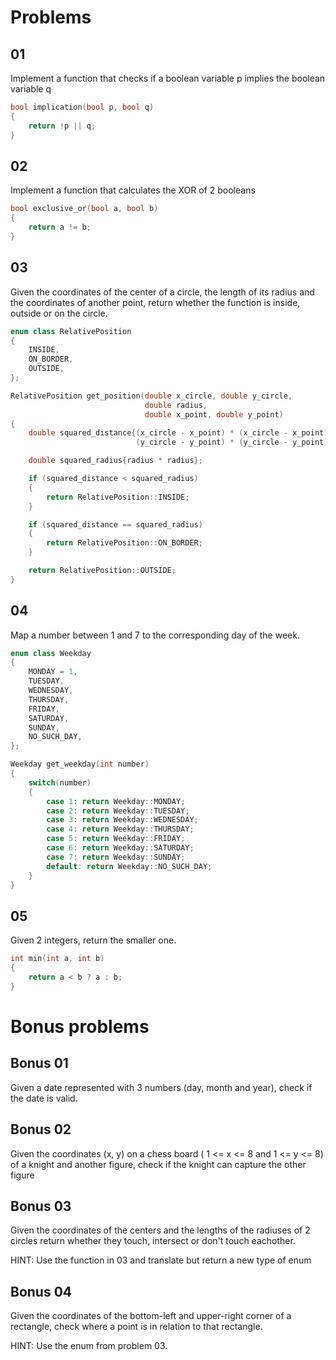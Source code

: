 # Problems

## 01

Implement a function that checks if a boolean variable p implies the boolean variable q

```c++
bool implication(bool p, bool q)
{
    return !p || q;
}
```

## 02

Implement a function that calculates the XOR of 2 booleans

```c++
bool exclusive_or(bool a, bool b)
{
    return a != b;
}
```

## 03

Given the coordinates of the center of a circle, the length of its radius and the coordinates of another point, return whether the function is inside, outside or on the circle.

```c++
enum class RelativePosition
{
    INSIDE,
    ON_BORDER,
    OUTSIDE,
};

RelativePosition get_position(double x_circle, double y_circle,
                              double radius,
                              double x_point, double y_point)
{
    double squared_distance{(x_circle - x_point) * (x_circle - x_point) +
                            (y_circle - y_point) * (y_circle - y_point)};

    double squared_radius{radius * radius};

    if (squared_distance < squared_radius)
    {
        return RelativePosition::INSIDE;
    }

    if (squared_distance == squared_radius)
    {
        return RelativePosition::ON_BORDER;
    }

    return RelativePosition::OUTSIDE;
}
```

## 04

Map a number between 1 and 7 to the corresponding day of the week.

```c++
enum class Weekday
{
    MONDAY = 1,
    TUESDAY,
    WEDNESDAY,
    THURSDAY,
    FRIDAY,
    SATURDAY,
    SUNDAY,
    NO_SUCH_DAY,
};

Weekday get_weekday(int number)
{
    switch(number)
    {
        case 1: return Weekday::MONDAY;
        case 2: return Weekday::TUESDAY;
        case 3: return Weekday::WEDNESDAY;
        case 4: return Weekday::THURSDAY;
        case 5: return Weekday::FRIDAY;
        case 6: return Weekday::SATURDAY;
        case 7: return Weekday::SUNDAY;
        default: return Weekday::NO_SUCH_DAY;
    }
}
```

## 05

Given 2 integers, return the smaller one.

```c++
int min(int a, int b)
{
    return a < b ? a : b;
}
```

# Bonus problems

## Bonus 01

Given a date represented with 3 numbers (day, month and year), check if the date is valid.

## Bonus 02

Given the coordinates (x, y) on a chess board ( 1 <= x <= 8 and 1 <= y <= 8) of a knight and another figure, check if the knight can capture the other figure

## Bonus 03

Given the coordinates of the centers and the lengths of the radiuses of 2 circles return whether they touch, intersect or don't touch eachother.

HINT: Use the function in 03 and translate but return a new type of enum

## Bonus 04

Given the coordinates of the bottom-left and upper-right corner of a rectangle, check where a point is in relation to that rectangle.

HINT: Use the enum from problem 03.

